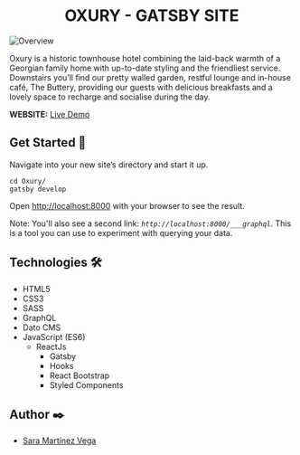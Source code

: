 <div align='center'> 
<h1> OXURY - GATSBY SITE </h1>
</div>


<img src="https://res.cloudinary.com/dmsx3xete/image/upload/v1614359499/creative-app/Captura_de_pantalla_2021-02-26_a_las_18.09.43_rfq8hh.png" alt="Overview">

Oxury is a historic townhouse hotel combining the laid-back warmth of a Georgian family home with up-to-date styling and the friendliest service. Downstairs you’ll find our pretty walled garden, restful lounge and in-house café, The Buttery, providing our guests with delicious breakfasts and a lovely space to recharge and socialise during the day.

**WEBSITE:** [Live Demo](https://oxury.netlify.app/) 

## Get Started :rocket:

Navigate into your new site’s directory and start it up.

```shell
cd Oxury/
gatsby develop
```

Open [http://localhost:8000](http://localhost:8000) with your browser to see the result.

Note: You'll also see a second link: _`http://localhost:8000/___graphql`_. This is a tool you can use to experiment with querying your data. 

## Technologies 🛠️

- HTML5 
- CSS3
- SASS
- GraphQL
- Dato CMS
- JavaScript (ES6)
  - ReactJs
  	- Gatsby
  	- Hooks 
  	- React Bootstrap
  	- Styled Components


## Author ✒️

- [Sara Martínez Vega](https://www.linkedin.com/in/sara-mart%C3%ADnez-vega-5a25991b9/)